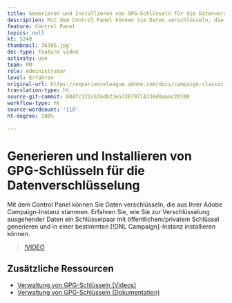 ```yaml
---
title: Generieren und Installieren von GPG-Schlüsseln für die Datenverschlüsselung
description: Mit dem Control Panel können Sie Daten verschlüsseln, die aus Ihrer Adobe Campaign-Instanz stammen. Erfahren Sie, wie Sie zur Verschlüsselung ausgehender Daten ein Schlüsselpaar aus öffentlichem/privatem Schlüssel generieren und in einer bestimmten Campaign-Instanz installieren können.
feature: Control Panel
topics: null
kt: 5240
thumbnail: 36386.jpg
doc-type: feature video
activity: use
team: PM
role: Administrator
level: Erfahren
original-url: https://experienceleague.adobe.com/docs/campaign-classic-learn/tutorials/administrating/control-panel-acc/gpg-key-management/generating-and-installing-gpg-keys-for-data-encryption.html
translation-type: ht
source-git-commit: 8847c322c63adb23ea33679714336d0aaac20100
workflow-type: ht
source-wordcount: '110'
ht-degree: 100%

---
```



# Generieren und Installieren von GPG-Schlüsseln für die Datenverschlüsselung

Mit dem Control Panel können Sie Daten verschlüsseln, die aus Ihrer Adobe Campaign-Instanz stammen. Erfahren Sie, wie Sie zur Verschlüsselung ausgehender Daten ein Schlüsselpaar mit öffentlichem/privatem Schlüssel generieren und in einer bestimmten [!DNL Campaign]-Instanz installieren können.

>[!VIDEO](https://video.tv.adobe.com/v/36386?quality=12)

## Zusätzliche Ressourcen

* [Verwaltung von GPG-Schlüsseln (Videos)](./gpg-key-management-overview.md)
* [Verwaltung von GPG-Schlüsseln (Dokumentation)](https://docs.adobe.com/content/help/de-DE/control-panel/using/instances-settings/gpg-keys-management.html)
